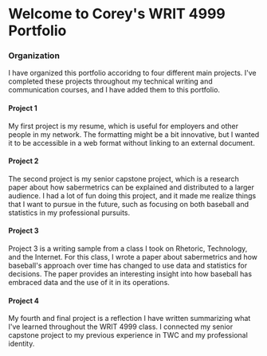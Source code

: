 # Welcome to Corey's WRIT 4999 Portfolio

### Organization

I have organized this portfolio accoridng to four different main projects. I've completed these projects throughout my technical writing and communication courses, and I have added them to this portfolio.

#### Project 1

My first project is my resume, which is useful for employers and other people in my network. The formatting might be a bit innovative, but I wanted it to be accessible in a web format without linking to an external document.

#### Project 2

The second project is my senior capstone project, which is a research paper about how sabermetrics can be explained and distributed to a larger audience. I had a lot of fun doing this project, and it made me realize things that I want to pursue in the future, such as focusing on both baseball and statistics in my professional pursuits.

#### Project 3

Project 3 is a writing sample from a class I took on Rhetoric, Technology, and the Internet. For this class, I wrote a paper about sabermetrics and how baseball's approach over time has changed to use data and statistics for decisions. The paper provides an interesting insight into how baseball has embraced data and the use of it in its operations.

#### Project 4

My fourth and final project is a reflection I have written summarizing what I've learned throughout the WRIT 4999 class. I connected my senior capstone project to my previous experience in TWC and my professional identity.